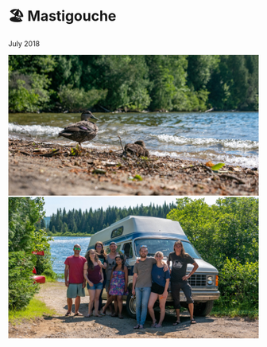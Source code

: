# 🏖 Mastigouche
July 2018

[![P2570414](/photos/hd/P2570414.jpg)](/photos/P2570414.md)
[![P2570423](/photos/hd/P2570423.jpg)](/photos/P2570423.md)
